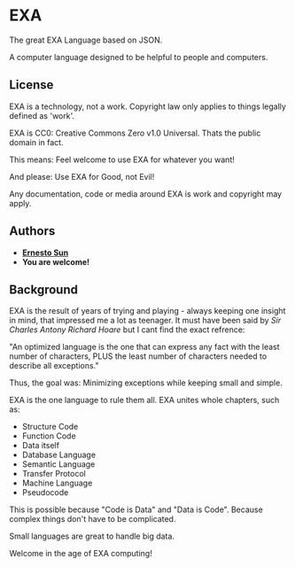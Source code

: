 # EXA

The great EXA Language based on JSON.

A computer language designed to be helpful to people and computers.


## License

EXA is a technology, not a work. Copyright law only applies to things legally defined as 'work'. 

EXA is CC0: Creative Commons Zero v1.0 Universal. Thats the public domain in fact.

This means: Feel welcome to use EXA for whatever you want!

And please: Use EXA for Good, not Evil!

Any documentation, code or media around EXA is work and copyright may apply.


## Authors

* **[Ernesto Sun](http://ernesto-sun.com)**
* **You are welcome!**

## Background

EXA is the result of years of trying and playing - always keeping one insight in mind, that impressed me a lot as teenager. It must have been said by *Sir Charles Antony Richard Hoare* but I cant find the exact refrence:

"An optimized language is the one that can express any fact with the least number of characters,
PLUS the least number of characters needed to describe all exceptions."

Thus, the goal was: Minimizing exceptions while keeping small and simple.

EXA is the one language to rule them all. EXA unites whole chapters, such as: 

* Structure Code
* Function Code
* Data itself
* Database Language
* Semantic Language
* Transfer Protocol
* Machine Language
* Pseudocode

This is possible because "Code is Data" and "Data is Code". Because complex things don't have to be complicated. 

Small languages are great to handle big data. 

Welcome in the age of EXA computing!






